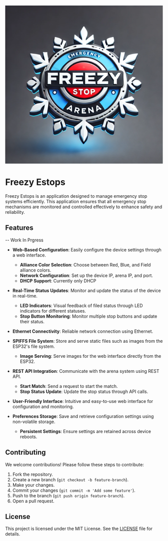 ![logo](images/Freezy%20Arena%20EStops%20logo.png)
# Freezy Estops

Freezy Estops is an application designed to manage emergency stop systems efficiently. This application ensures that all emergency stop mechanisms are monitored and controlled effectively to enhance safety and reliability.

## Features

-- Work In Prgress
- **Web-Based Configuration**: Easily configure the device settings through a web interface.
  - **Alliance Color Selection**: Choose between Red, Blue, and Field alliance colors.
  - **Network Configuration**: Set up the device IP, arena IP, and port.
  - **DHCP Support**: Currently only DHCP

- **Real-Time Status Updates**: Monitor and update the status of the device in real-time.
  - **LED Indicators**: Visual feedback of filed status through LED indicators for different statuses.
  - **Stop Button Monitoring**: Monitor multiple stop buttons and update their status.

- **Ethernet Connectivity**: Reliable network connection using Ethernet.

- **SPIFFS File System**: Store and serve static files such as images from the ESP32's file system.
  - **Image Serving**: Serve images for the web interface directly from the ESP32.

- **REST API Integration**: Communicate with the arena system using REST API.
  - **Start Match**: Send a request to start the match.
  - **Stop Status Update**: Update the stop status through API calls.

- **User-Friendly Interface**: Intuitive and easy-to-use web interface for configuration and monitoring.

- **Preferences Storage**: Save and retrieve configuration settings using non-volatile storage.
  - **Persistent Settings**: Ensure settings are retained across device reboots.


## Contributing

We welcome contributions! Please follow these steps to contribute:

1. Fork the repository.
2. Create a new branch (`git checkout -b feature-branch`).
3. Make your changes.
4. Commit your changes (`git commit -m 'Add some feature'`).
5. Push to the branch (`git push origin feature-branch`).
6. Open a pull request.

## License

This project is licensed under the MIT License. See the [LICENSE](LICENSE) file for details.
